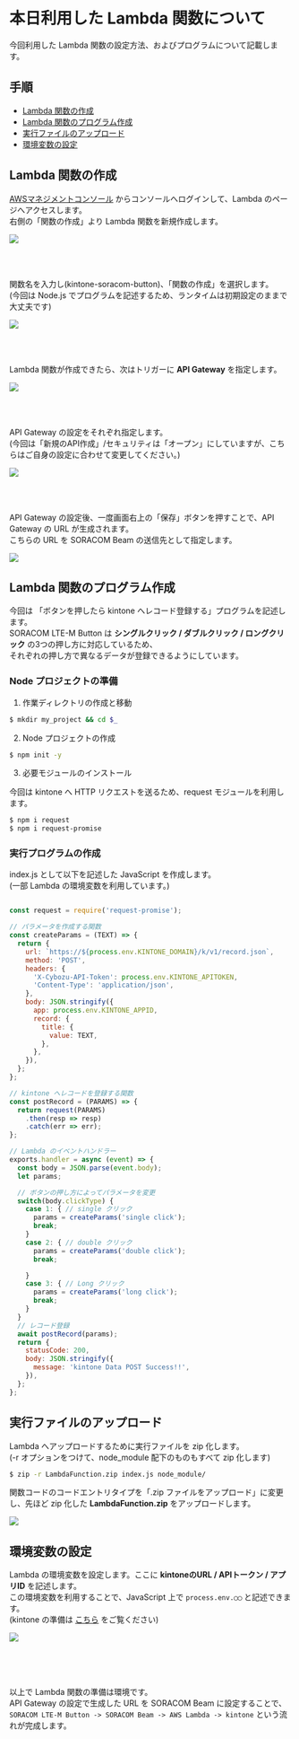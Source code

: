 # 本日利用した Lambda 関数について

今回利用した Lambda 関数の設定方法、およびプログラムについて記載します。

## 手順

- [Lambda 関数の作成](#step1)
- [Lambda 関数のプログラム作成](#step2)
- [実行ファイルのアップロード](#step3)
- [環境変数の設定](#step4)

<h2 id="step1">Lambda 関数の作成</h2>

[AWSマネジメントコンソール](https://aws.amazon.com/jp/console/) からコンソールへログインして、Lambda のページへアクセスします。<br/>
右側の「関数の作成」より Lambda 関数を新規作成します。

<img src="https://kintone-devcamp2019-soracom.s3-ap-northeast-1.amazonaws.com/aws-lambda_capture1.png">

<br/><br/>

関数名を入力し(kintone-soracom-button)、「関数の作成」を選択します。<br/>
(今回は Node.js でプログラムを記述するため、ランタイムは初期設定のままで大丈夫です)

<img src="https://kintone-devcamp2019-soracom.s3-ap-northeast-1.amazonaws.com/aws-lambda_capture2.png">

<br/><br/>

Lambda 関数が作成できたら、次はトリガーに **API Gateway** を指定します。

<img src="https://kintone-devcamp2019-soracom.s3-ap-northeast-1.amazonaws.com/aws-lambda_capture3.png">

<br/><br/>

API Gateway の設定をそれぞれ指定します。<br/>
(今回は「新規のAPI作成」/セキュリティは「オープン」にしていますが、こちらはご自身の設定に合わせて変更してください。)

<img src="https://kintone-devcamp2019-soracom.s3-ap-northeast-1.amazonaws.com/aws-lambda_capture4.png">

<br/><br/>

API Gateway の設定後、一度画面右上の「保存」ボタンを押すことで、API Gateway の URL が生成されます。<br/>
こちらの URL を SORACOM Beam の送信先として指定します。

<img src="https://kintone-devcamp2019-soracom.s3-ap-northeast-1.amazonaws.com/aws-lambda_capture5.png">

<h2 id="step2">Lambda 関数のプログラム作成</h2>

今回は 「ボタンを押したら kintone へレコード登録する」プログラムを記述します。<br/>
SORACOM LTE-M Button は **シングルクリック / ダブルクリック / ロングクリック** の3つの押し方に対応しているため、<br/>
それぞれの押し方で異なるデータが登録できるようにしています。

### Node プロジェクトの準備

1. 作業ディレクトリの作成と移動

```bash
$ mkdir my_project && cd $_
```

2. Node プロジェクトの作成

```bash
$ npm init -y
```
3. 必要モジュールのインストール

今回は kintone へ HTTP リクエストを送るため、request モジュールを利用します。

```bash
$ npm i request
$ npm i request-promise
```

### 実行プログラムの作成

index.js として以下を記述した JavaScript を作成します。<br/>
(一部 Lambda の環境変数を利用しています。)

```javascript

const request = require('request-promise');

// パラメータを作成する関数
const createParams = (TEXT) => {
  return {
    url: `https://${process.env.KINTONE_DOMAIN}/k/v1/record.json`,
    method: 'POST',
    headers: {
      'X-Cybozu-API-Token': process.env.KINTONE_APITOKEN,
      'Content-Type': 'application/json',
    },
    body: JSON.stringify({
      app: process.env.KINTONE_APPID,
      record: {
        title: {
          value: TEXT,
        },
      },
    }),
  };
};

// kintone へレコードを登録する関数
const postRecord = (PARAMS) => {
  return request(PARAMS)
    .then(resp => resp)
    .catch(err => err);
};

// Lambda のイベントハンドラー
exports.handler = async (event) => {
  const body = JSON.parse(event.body);
  let params;

  // ボタンの押し方によってパラメータを変更
  switch(body.clickType) {
    case 1: { // single クリック
      params = createParams('single click');
      break;
    }
    case 2: { // double クリック
      params = createParams('double click');
      break;

    }
    case 3: { // Long クリック
      params = createParams('long click');
      break;
    }
  }
  // レコード登録
  await postRecord(params);
  return {
    statusCode: 200,
    body: JSON.stringify({
      message: 'kintone Data POST Success!!',
    }),
  };
};

```

<h2 id="step3">実行ファイルのアップロード</h2>

Lambda へアップロードするために実行ファイルを zip 化します。<br/>
(-r オプションをつけて、node_module 配下のものもすべて zip 化します)

```bash
$ zip -r LambdaFunction.zip index.js node_module/
```

関数コードのコードエントリタイプを「.zip ファイルをアップロード」に変更し、先ほど zip 化した **LambdaFunction.zip** をアップロードします。

<img src="https://kintone-devcamp2019-soracom.s3-ap-northeast-1.amazonaws.com/aws-lambda_capture6.png">

<h2 id="step4">環境変数の設定</h2>

Lambda の環境変数を設定します。ここに **kintoneのURL / APIトークン / アプリID** を記述します。<br/>
この環境変数を利用することで、JavaScript 上で `process.env.◯◯` と記述できます。<br/>
(kintone の準備は [こちら](kintone-setting.md) をご覧ください)

<img src="https://kintone-devcamp2019-soracom.s3-ap-northeast-1.amazonaws.com/aws-lambda_capture7.png">

<br/><br/><br/>

以上で Lambda 関数の準備は環境です。<br/>
API Gateway の設定で生成した URL を SORACOM Beam に設定することで、<br/>
`SORACOM LTE-M Button -> SORACOM Beam -> AWS Lambda -> kintone` という流れが完成します。
